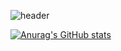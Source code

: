 
![header](https://capsule-render.vercel.app/api?type=waving&color=gradient&height=300&section=header&text=turfguy&fontSize=100)

[![Anurag's GitHub stats](https://github-readme-stats.vercel.app/api?username=turfguy&theme=gradient&show_icons=true)](https://github.com/anuraghazra/github-readme-stats)
